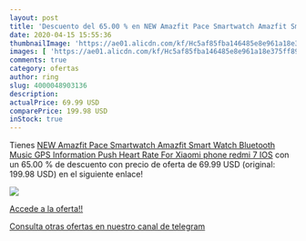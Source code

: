 ```yaml
---
layout: post
title: 'Descuento del 65.00 % en NEW Amazfit Pace Smartwatch Amazfit Smar'
date: 2020-04-15 15:55:36
thumbnailImage: 'https://ae01.alicdn.com/kf/Hc5af85fba146485e8e961a18e375ff89s/NEW-Amazfit-Pace-Smartwatch-Amazfit-Smart-Watch-Bluetooth-Music-GPS-Information-Push-Heart-Rate-For-Xiaomi.jpg_350x350._SL200_.jpg'
images: [ 'https://ae01.alicdn.com/kf/Hc5af85fba146485e8e961a18e375ff89s/NEW-Amazfit-Pace-Smartwatch-Amazfit-Smart-Watch-Bluetooth-Music-GPS-Information-Push-Heart-Rate-For-Xiaomi.jpg_350x350._SL200_.jpg' ]
comments: true
category: ofertas
author: ring
slug: 4000048903136
description:
actualPrice: 69.99 USD
comparePrice: 199.98 USD
inStock: true
---
```


Tienes [NEW Amazfit Pace Smartwatch Amazfit Smart Watch Bluetooth Music GPS Information Push Heart Rate For Xiaomi phone redmi 7 IOS](https://www.amazon.com/dp/4000048903136/?tag=redken08-20) con un 65.00 % de descuento con precio de oferta de 69.99 USD (original: 199.98 USD) en el siguiente enlace!

[![](https://ae01.alicdn.com/kf/Hc5af85fba146485e8e961a18e375ff89s/NEW-Amazfit-Pace-Smartwatch-Amazfit-Smart-Watch-Bluetooth-Music-GPS-Information-Push-Heart-Rate-For-Xiaomi.jpg_350x350._SL200_.jpg)](https://www.amazon.com/dp/4000048903136/?tag=redken08-20)

[Accede a la oferta!!](https://www.amazon.com/dp/4000048903136/?tag=redken08-20)

[Consulta otras ofertas en nuestro canal de telegram](https://t.me/s/ofertas25)
